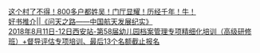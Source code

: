   
[这个村了不得！800多户都姓吴！门厅显耀！历经千年！牛！](http://www.dianyue.me/archives/033/s01uah9lcv5xnxz6/)  
[好书推介||《问天之路——中国航天发展纪实》](http://www.dianyue.me/archives/550/ll09lppd73l15tmf/)  
[2018年8月11日-12日西安站-第58届幼儿园档案管理专项精细化培训（高级研修班）+督导评估专项培训、最后13个名额截止报名](http://www.dianyue.me/archives/314/bwh9qqgy2ckcpilx/)